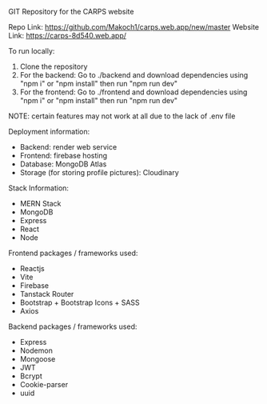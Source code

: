 GIT Repository for the CARPS website

Repo Link: https://github.com/Makoch1/carps.web.app/new/master
Website Link: https://carps-8d540.web.app/

To run locally:
1. Clone the repository
2. For the backend: Go to ./backend and download dependencies using "npm i" or "npm install" then run "npm run dev"
3. For the frontend: Go to ./frontend and download dependencies using "npm i" or "npm install" then run "npm run dev"

NOTE: certain features may not work at all due to the lack of .env file

Deployment information:
- Backend: render web service
- Frontend: firebase hosting
- Database: MongoDB Atlas
- Storage (for storing profile pictures): Cloudinary

Stack Information:
- MERN Stack
- MongoDB
- Express
- React
- Node

Frontend packages / frameworks used:
- Reactjs
- Vite
- Firebase
- Tanstack Router
- Bootstrap + Bootstrap Icons + SASS
- Axios

Backend packages / frameworks used:
- Express
- Nodemon
- Mongoose
- JWT
- Bcrypt
- Cookie-parser
- uuid
